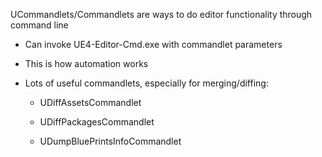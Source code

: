 UCommandlets/Commandlets are ways to do editor functionality through command line

- Can invoke UE4-Editor-Cmd.exe with commandlet parameters

- This is how automation works

- Lots of useful commandlets, especially for merging/diffing:

  - UDiffAssetsCommandlet

  - UDiffPackagesCommandlet

  - UDumpBluePrintsInfoCommandlet
